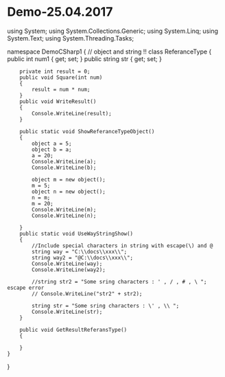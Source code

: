 # Demo-25.04.2017

using System;
using System.Collections.Generic;
using System.Linq;
using System.Text;
using System.Threading.Tasks;

namespace DemoCSharp1
{
    // object and string !!
    class ReferanceType
    {
        public int num1 { get; set; }
        public string str { get; set; }


        private int result = 0;
        public void Square(int num)
        {
            result = num * num;
        }
        public void WriteResult()
        {
            Console.WriteLine(result);
        }

        public static void ShowReferanceTypeObject()
        {
            object a = 5;
            object b = a;
            a = 20;
            Console.WriteLine(a);          
            Console.WriteLine(b);

            object m = new object();
            m = 5;
            object n = new object();
            n = m;
            m = 20;
            Console.WriteLine(m);
            Console.WriteLine(n);

        }
        public static void UseWayStringShow()
        {
            //Include special characters in string with escape(\) and @
            string way = "C:\\docs\\xxx\\";
            string way2 = "@C:\\docs\\xxx\\";
            Console.WriteLine(way);
            Console.WriteLine(way2);

            //string str2 = "Some sring characters : ' , / , # , \ "; escape error
            // Console.WriteLine("str2" + str2);

            string str = "Some sring characters : \' , \\ ";
            Console.WriteLine(str);
        }

        public void GetResultReferansType()
        {
           
        }
    }
}
